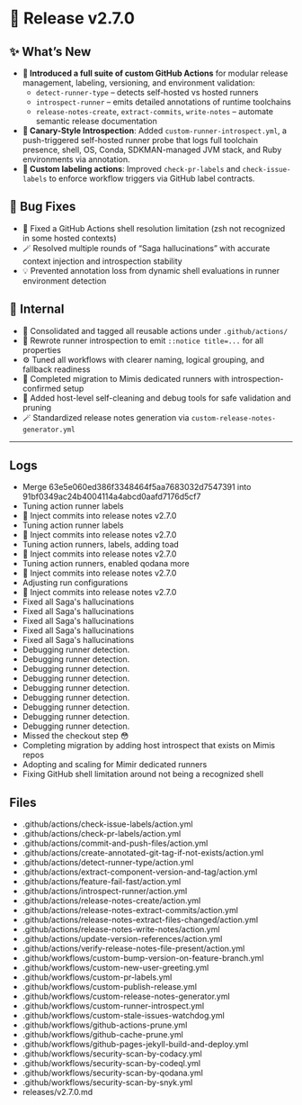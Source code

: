 # 🚀 Release v2.7.0

## ✨ What’s New

- **🚦 Introduced a full suite of custom GitHub Actions** for modular release management, labeling, versioning, and environment validation:
    - `detect-runner-type` – detects self-hosted vs hosted runners
    - `introspect-runner` – emits detailed annotations of runtime toolchains
    - `release-notes-create`, `extract-commits`, `write-notes` – automate semantic release documentation
- **🧠 Canary-Style Introspection**: Added `custom-runner-introspect.yml`, a push-triggered self-hosted runner probe that logs full toolchain presence, shell, OS, Conda, SDKMAN-managed JVM stack, and Ruby environments via annotation.
- **📒 Custom labeling actions**: Improved `check-pr-labels` and `check-issue-labels` to enforce workflow triggers via GitHub label contracts.

## 🐛 Bug Fixes

- 🐚 Fixed a GitHub Actions shell resolution limitation (zsh not recognized in some hosted contexts)
- 🪄 Resolved multiple rounds of “Saga hallucinations” with accurate context injection and introspection stability
- 💡 Prevented annotation loss from dynamic shell evaluations in runner environment detection

## 🔬 Internal

- 🧹 Consolidated and tagged all reusable actions under `.github/actions/`
- 📜 Rewrote runner introspection to emit `::notice title=...` for all properties
- ⚙️ Tuned all workflows with clearer naming, logical grouping, and fallback readiness
- 🧪 Completed migration to Mimis dedicated runners with introspection-confirmed setup
- 🧼 Added host-level self-cleaning and debug tools for safe validation and pruning
- 🪄 Standardized release notes generation via `custom-release-notes-generator.yml`

---

## Logs

- Merge 63e5e060ed386f3348464f5aa7683032d7547391 into 91bf0349ac24b4004114a4abcd0aafd7176d5cf7
- Tuning action runner labels
- 📝 Inject commits into release notes v2.7.0
- Tuning action runner labels
- 📝 Inject commits into release notes v2.7.0
- Tuning action runners, labels, adding toad
- 📝 Inject commits into release notes v2.7.0
- Tuning action runners, enabled qodana more
- 📝 Inject commits into release notes v2.7.0
- Adjusting run configurations
- 📝 Inject commits into release notes v2.7.0
- Fixed all Saga's hallucinations
- Fixed all Saga's hallucinations
- Fixed all Saga's hallucinations
- Fixed all Saga's hallucinations
- Fixed all Saga's hallucinations
- Debugging runner detection.
- Debugging runner detection.
- Debugging runner detection.
- Debugging runner detection.
- Debugging runner detection.
- Debugging runner detection.
- Debugging runner detection.
- Debugging runner detection.
- Debugging runner detection.
- Missed the checkout step 😳
- Completing migration by adding host introspect that exists on Mimis repos
- Adopting and scaling for Mimir dedicated runners
- Fixing GitHub shell limitation around  not being a recognized shell


## Files

- .github/actions/check-issue-labels/action.yml
- .github/actions/check-pr-labels/action.yml
- .github/actions/commit-and-push-files/action.yml
- .github/actions/create-annotated-git-tag-if-not-exists/action.yml
- .github/actions/detect-runner-type/action.yml
- .github/actions/extract-component-version-and-tag/action.yml
- .github/actions/feature-fail-fast/action.yml
- .github/actions/introspect-runner/action.yml
- .github/actions/release-notes-create/action.yml
- .github/actions/release-notes-extract-commits/action.yml
- .github/actions/release-notes-extract-files-changed/action.yml
- .github/actions/release-notes-write-notes/action.yml
- .github/actions/update-version-references/action.yml
- .github/actions/verify-release-notes-file-present/action.yml
- .github/workflows/custom-bump-version-on-feature-branch.yml
- .github/workflows/custom-new-user-greeting.yml
- .github/workflows/custom-pr-labels.yml
- .github/workflows/custom-publish-release.yml
- .github/workflows/custom-release-notes-generator.yml
- .github/workflows/custom-runner-introspect.yml
- .github/workflows/custom-stale-issues-watchdog.yml
- .github/workflows/github-actions-prune.yml
- .github/workflows/github-cache-prune.yml
- .github/workflows/github-pages-jekyll-build-and-deploy.yml
- .github/workflows/security-scan-by-codacy.yml
- .github/workflows/security-scan-by-codeql.yml
- .github/workflows/security-scan-by-qodana.yml
- .github/workflows/security-scan-by-snyk.yml
- releases/v2.7.0.md

